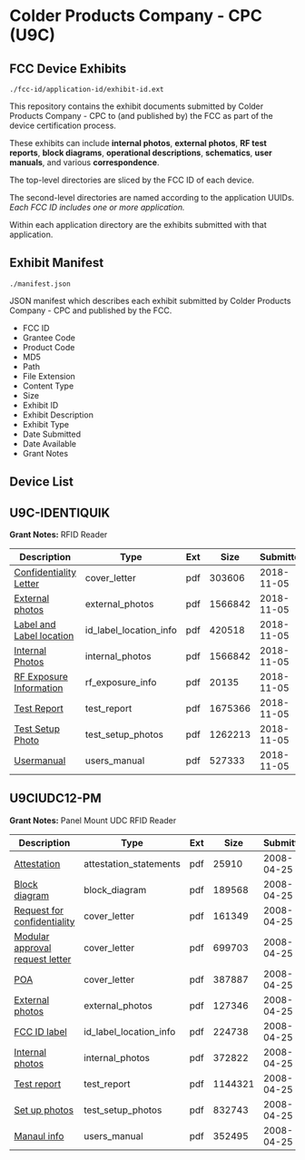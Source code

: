 # Colder Products Company - CPC (U9C)
## FCC Device Exhibits

```
./fcc-id/application-id/exhibit-id.ext
```

This repository contains the exhibit documents submitted by Colder Products Company - CPC to (and published by) the FCC as part of the device certification process.

These exhibits can include **internal photos**, **external photos**, **RF test reports**, **block diagrams**, **operational descriptions**, **schematics**, **user manuals**, and various **correspondence**.

The top-level directories are sliced by the FCC ID of each device.

The second-level directories are named according to the application UUIDs. *Each FCC ID includes one or more application.*

Within each application directory are the exhibits submitted with that application. 

## Exhibit Manifest

```
./manifest.json
```

JSON manifest which describes each exhibit submitted by Colder Products Company - CPC and published by the FCC.

- FCC ID
- Grantee Code
- Product Code
- MD5
- Path
- File Extension
- Content Type
- Size
- Exhibit ID
- Exhibit Description
- Exhibit Type
- Date Submitted
- Date Available
- Grant Notes

## Device List
## U9C-IDENTIQUIK
**Grant Notes:** RFID Reader

| Description | Type | Ext | Size | Submitted | Available |
| ----------- | ---- | --- | ---- | --------- | --------- |
| [Confidentiality Letter](U9C-IDENTIQUIK/09b7cbdb953386c46605e093b8e7d4b6/4059965.pdf) | cover_letter | pdf | 303606 | 2018-11-05 | 2018-11-06 |
| [External photos](U9C-IDENTIQUIK/09b7cbdb953386c46605e093b8e7d4b6/4059966.pdf) | external_photos | pdf | 1566842 | 2018-11-05 | 2018-11-06 |
| [Label and Label location](U9C-IDENTIQUIK/09b7cbdb953386c46605e093b8e7d4b6/4059954.pdf) | id_label_location_info | pdf | 420518 | 2018-11-05 | 2018-11-06 |
| [Internal Photos](U9C-IDENTIQUIK/09b7cbdb953386c46605e093b8e7d4b6/4059966.pdf) | internal_photos | pdf | 1566842 | 2018-11-05 | 2018-11-06 |
| [RF Exposure Information](U9C-IDENTIQUIK/09b7cbdb953386c46605e093b8e7d4b6/4059964.pdf) | rf_exposure_info | pdf | 20135 | 2018-11-05 | 2018-11-06 |
| [Test Report](U9C-IDENTIQUIK/09b7cbdb953386c46605e093b8e7d4b6/4059962.pdf) | test_report | pdf | 1675366 | 2018-11-05 | 2018-11-06 |
| [Test Setup Photo](U9C-IDENTIQUIK/09b7cbdb953386c46605e093b8e7d4b6/4059963.pdf) | test_setup_photos | pdf | 1262213 | 2018-11-05 | 2018-11-06 |
| [Usermanual](U9C-IDENTIQUIK/09b7cbdb953386c46605e093b8e7d4b6/4059955.pdf) | users_manual | pdf | 527333 | 2018-11-05 | 2018-11-06 |
## U9CIUDC12-PM
**Grant Notes:** Panel Mount UDC RFID Reader

| Description | Type | Ext | Size | Submitted | Available |
| ----------- | ---- | --- | ---- | --------- | --------- |
| [Attestation](U9CIUDC12-PM/6e030826642e41af25337e3880af5637/933528.pdf) | attestation_statements | pdf | 25910 | 2008-04-25 | 2008-04-25 |
| [Block diagram](U9CIUDC12-PM/6e030826642e41af25337e3880af5637/933529.pdf) | block_diagram | pdf | 189568 | 2008-04-25 | 2008-04-25 |
| [Request for confidentiality](U9CIUDC12-PM/6e030826642e41af25337e3880af5637/933525.pdf) | cover_letter | pdf | 161349 | 2008-04-25 | 2008-04-25 |
| [Modular approval request letter](U9CIUDC12-PM/6e030826642e41af25337e3880af5637/933526.pdf) | cover_letter | pdf | 699703 | 2008-04-25 | 2008-04-25 |
| [POA](U9CIUDC12-PM/6e030826642e41af25337e3880af5637/933527.pdf) | cover_letter | pdf | 387887 | 2008-04-25 | 2008-04-25 |
| [External photos](U9CIUDC12-PM/6e030826642e41af25337e3880af5637/933530.pdf) | external_photos | pdf | 127346 | 2008-04-25 | 2008-04-25 |
| [FCC ID label](U9CIUDC12-PM/6e030826642e41af25337e3880af5637/933531.pdf) | id_label_location_info | pdf | 224738 | 2008-04-25 | 2008-04-25 |
| [Internal photos](U9CIUDC12-PM/6e030826642e41af25337e3880af5637/933532.pdf) | internal_photos | pdf | 372822 | 2008-04-25 | 2008-04-25 |
| [Test report](U9CIUDC12-PM/6e030826642e41af25337e3880af5637/933535.pdf) | test_report | pdf | 1144321 | 2008-04-25 | 2008-04-25 |
| [Set up photos](U9CIUDC12-PM/6e030826642e41af25337e3880af5637/933536.pdf) | test_setup_photos | pdf | 832743 | 2008-04-25 | 2008-04-25 |
| [Manaul info](U9CIUDC12-PM/6e030826642e41af25337e3880af5637/933537.pdf) | users_manual | pdf | 352495 | 2008-04-25 | 2008-04-25 |
